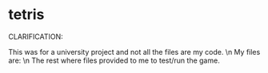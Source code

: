 # tetris
CLARIFICATION:

This was for a university project and not all the files are my code. \n
My files are: \n
The rest where files provided to me to test/run the game.
